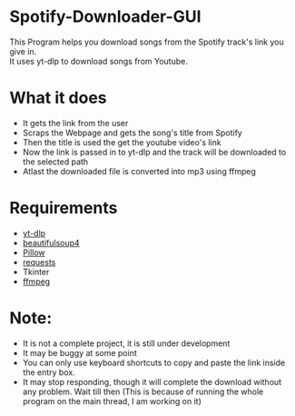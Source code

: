 # Spotify-Downloader-GUI
This Program helps you download songs from the Spotify track's link you give in. <br>
It uses yt-dlp to download songs from Youtube.<br>

# What it does
  * It gets the link from the user<br>
  * Scraps the Webpage and gets the song's title from Spotify<br>
  * Then the title is used the get the youtube video's link
  * Now the link is passed in to yt-dlp and the track will be downloaded to the selected path
  * Atlast the downloaded file is converted into mp3 using ffmpeg

# Requirements
  * [yt-dlp](https://pypi.org/project/yt-dlp/)  
  * [beautifulsoup4](https://pypi.org/project/beautifulsoup4/)
  * [Pillow ](https://pypi.org/project/Pillow/)
  * [requests](https://pypi.org/project/requests/)  
  * Tkinter
  * [ffmpeg](https://ffmpeg.org/download.html)

# Note:
 * It is not a complete project, it is still under development
 * It may be buggy at some point
 * You can only use keyboard shortcuts to copy and paste the link inside the entry box.
 * It may stop responding, though it will complete the download without any problem. Wait till then (This is because of running the whole program on the main thread, I am working on it)
 
